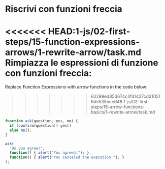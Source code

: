 
# Riscrivi con funzioni freccia

<<<<<<< HEAD:1-js/02-first-steps/15-function-expressions-arrows/1-rewrite-arrow/task.md
Rimpiazza le espressioni di funzione con funzioni freccia:
=======
Replace Function Expressions with arrow functions in the code below:
>>>>>>> 62299ed853674c4fd1427cd310516d5535bce648:1-js/02-first-steps/16-arrow-functions-basics/1-rewrite-arrow/task.md

```js run
function ask(question, yes, no) {
  if (confirm(question)) yes()
  else no();
}

ask(
  "Do you agree?",
  function() { alert("You agreed."); },
  function() { alert("You canceled the execution."); }
);
```
